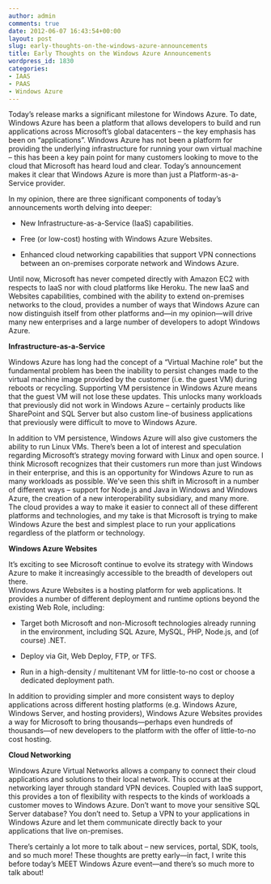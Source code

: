 ```yaml
---
author: admin
comments: true
date: 2012-06-07 16:43:54+00:00
layout: post
slug: early-thoughts-on-the-windows-azure-announcements
title: Early Thoughts on the Windows Azure Announcements
wordpress_id: 1830
categories:
- IAAS
- PAAS
- Windows Azure
---
```


Today’s release marks a significant milestone for Windows Azure. To date, Windows Azure has been a platform that allows developers to build and run applications across Microsoft’s global datacenters – the key emphasis has been on “applications”. Windows Azure has not been a platform for providing the underlying infrastructure for running your own virtual machine – this has been a key pain point for many customers looking to move to the cloud that Microsoft has heard loud and clear. Today’s announcement makes it clear that Windows Azure is more than just a Platform-as-a-Service provider.

 

In my opinion, there are three significant components of today’s announcements worth delving into deeper:

 

  
  * New Infrastructure-as-a-Service (IaaS) capabilities.
   
  * Free (or low-cost) hosting with Windows Azure Websites.
   
  * Enhanced cloud networking capabilities that support VPN connections between an on-premises corporate network and Windows Azure.
 

Until now, Microsoft has never competed directly with Amazon EC2 with respects to IaaS nor with cloud platforms like Heroku. The new IaaS and Websites capabilities, combined with the ability to extend on-premises networks to the cloud, provides a number of ways that Windows Azure can now distinguish itself from other platforms and—in my opinion—will drive many new enterprises and a large number of developers to adopt Windows Azure.

 

**Infrastructure-as-a-Service**

 

Windows Azure has long had the concept of a “Virtual Machine role” but the fundamental problem has been the inability to persist changes made to the virtual machine image provided by the customer (i.e. the guest VM) during reboots or recycling. Supporting VM persistence in Windows Azure means that the guest VM will not lose these updates. This unlocks many workloads that previously did not work in Windows Azure – certainly products like SharePoint and SQL Server but also custom line-of business applications that previously were difficult to move to Windows Azure.

 

In addition to VM persistence, Windows Azure will also give customers the ability to run Linux VMs. There’s been a lot of interest and speculation regarding Microsoft’s strategy moving forward with Linux and open source. I think Microsoft recognizes that their customers run more than just Windows in their enterprise, and this is an opportunity for Windows Azure to run as many workloads as possible. We’ve seen this shift in Microsoft in a number of different ways – support for Node.js and Java in Windows and Windows Azure, the creation of a new interoperability subsidiary, and many more. The cloud provides a way to make it easier to connect all of these different platforms and technologies, and my take is that Microsoft is trying to make Windows Azure the best and simplest place to run your applications regardless of the platform or technology.

 

**Windows Azure Websites**

 

It’s exciting to see Microsoft continue to evolve its strategy with Windows Azure to make it increasingly accessible to the breadth of developers out there.     
Windows Azure Websites is a hosting platform for web applications. It provides a number of different deployment and runtime options beyond the existing Web Role, including:

 

  
  * Target both Microsoft and non-Microsoft technologies already running in the environment, including SQL Azure, MySQL, PHP, Node.js, and (of course) .NET.
   
  * Deploy via Git, Web Deploy, FTP, or TFS.
   
  * Run in a high-density / multitenant VM for little-to-no cost or choose a dedicated deployment path.
 

In addition to providing simpler and more consistent ways to deploy applications across different hosting platforms (e.g. Windows Azure, Windows Server, and hosting providers), Windows Azure Websites provides a way for Microsoft to bring thousands—perhaps even hundreds of thousands—of new developers to the platform with the offer of little-to-no cost hosting.

 

**Cloud Networking**

 

Windows Azure Virtual Networks allows a company to connect their cloud applications and solutions to their local network. This occurs at the networking layer through standard VPN devices. Coupled with IaaS support, this provides a ton of flexibility with respects to the kinds of workloads a customer moves to Windows Azure. Don’t want to move your sensitive SQL Server database? You don’t need to. Setup a VPN to your applications in Windows Azure and let them communicate directly back to your applications that live on-premises.

 

There’s certainly a lot more to talk about – new services, portal, SDK, tools, and so much more! These thoughts are pretty early—in fact, I write this before today’s MEET Windows Azure event—and there’s so much more to talk about!
